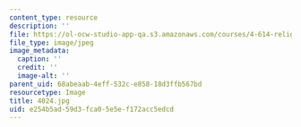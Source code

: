 ```yaml
---
content_type: resource
description: ''
file: https://ol-ocw-studio-app-qa.s3.amazonaws.com/courses/4-614-religious-architecture-and-islamic-cultures-fall-2002/e254b5ad59d3fca05e5ef172acc5edcd_4024.jpg
file_type: image/jpeg
image_metadata:
  caption: ''
  credit: ''
  image-alt: ''
parent_uid: 68abeaab-4eff-532c-e858-18d3ffb567bd
resourcetype: Image
title: 4024.jpg
uid: e254b5ad-59d3-fca0-5e5e-f172acc5edcd
---
```

